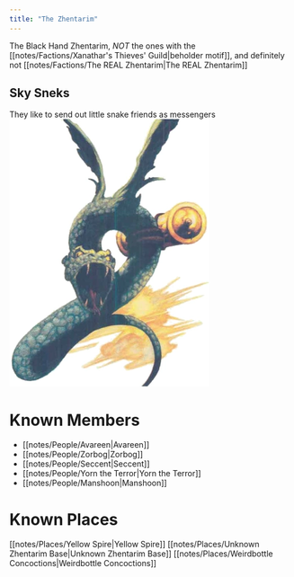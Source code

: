 ```yaml
---
title: "The Zhentarim"
---
```

The Black Hand Zhentarim, *NOT* the ones with the [[notes/Factions/Xanathar's Thieves' Guild|beholder motif]], and definitely not [[notes/Factions/The REAL Zhentarim|The REAL Zhentarim]]

## Sky Sneks
They like to send out little snake friends as messengers
![image|250](notes/images/MessengerSnake.webp)

# Known Members
- [[notes/People/Avareen|Avareen]]
- [[notes/People/Zorbog|Zorbog]]
- [[notes/People/Seccent|Seccent]]
- [[notes/People/Yorn the Terror|Yorn the Terror]]
- [[notes/People/Manshoon|Manshoon]]

# Known Places
[[notes/Places/Yellow Spire|Yellow Spire]]
[[notes/Places/Unknown Zhentarim Base|Unknown Zhentarim Base]]
[[notes/Places/Weirdbottle Concoctions|Weirdbottle Concoctions]]
